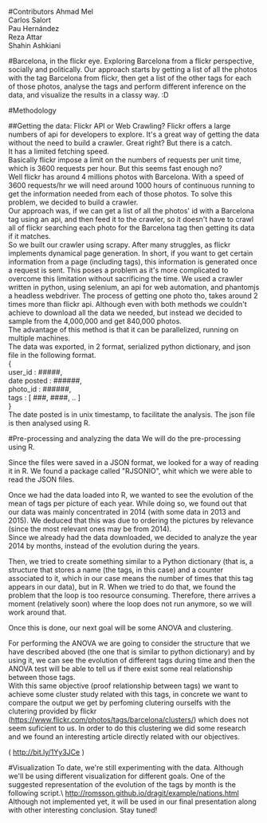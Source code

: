 #Contributors
Ahmad Mel  
Carlos Salort  
Pau Hernández  
Reza Attar  
Shahin Ashkiani

 
#Barcelona, in the flickr eye.
Exploring Barcelona from a flickr perspective, socially and politically.
Our approach starts by getting a list of all the photos with the tag Barcelona from 
flickr, then get a list of the other tags for each of those photos, analyse the tags and perform different
inference on the data, and visualize the results in a classy way. :D

#Methodology

##Getting the data: Flickr API or Web Crawling?
Flickr offers a large numbers of api for developers to explore. It's a great way of getting the data
without the need to build a crawler. Great right? But there is a catch.   
It has  a limited fetching speed.  
Basically flickr impose a limit on the numbers of requests per unit time, which is 3600 requests per hour. 
But this seems fast enough no?  
Well flickr has around 4 millions photos with Barcelona. With a speed of 3600 requests/hr we will need
around 1000 hours of continuous running to get the information needed from each of those photos. 
To solve this problem, we decided to build a crawler.  
Our approach was, if we can get a list of all the photos' id with a Barcelona tag using an api, and then feed it to
the crawler, so it doesn't have to crawl all of flickr searching each photo for the Barcelona tag then
getting its data if it matches.  
So we built our crawler using scrapy. After many struggles, as flickr implements dynamical page generation. In short, if you
want to get certain information from a page (including tags), this information is generated once a request is sent.
This poses a problem as it's more complicated to overcome this limitation without sacrificing the time. We used
a crawler written in python, using selenium, an api for web automation, and phantomjs a headless webdriver.
The process of getting one photo tho, takes around 2 times more than flickr api. Although even with both methods we couldn't achieve to 
download all the data we needed, but instead we decided to sample from the 4,000,000 and get 840,000 photos.  
The advantage of this method is that it can be parallelized, running on multiple machines.  
The data was exported, in 2 format, serialized python dictionary, and json file in the following format.  
{     
    user_id : #####,  
    date posted : ######,  
    photo_id : ######,  
    tags : [ ###, ####, .. ]             
}  
The date posted is in unix timestamp, to facilitate the analysis.
The json file is then analysed using R. 


#Pre-processing and analyzing the data
We will do the pre-processing using R.  

Since the files were saved in a JSON format, we looked for a way of reading it in R. We found a package called "RJSONIO", whit which we were able to read the JSON files.  

Once we had the data loaded into R, we wanted to see the evolution of the mean of tags per picture of each year. While doing so, we found out that our data was mainly concentrated in 2014 (with some data in 2013 and 2015). We deduced that this was due to ordering the pictures by relevance (since the most relevant ones may be from 2014).  
Since we already had the data downloaded, we decided to analyze the year 2014 by months, instead of the evolution during the years.  

Then, we tried to create something similar to a Python dictionary (that is, a structure that stores a name (the tags, in this case) and a counter associated to it, which in our case means the number of times that this tag appears in our data), but in R. When we tried to do that, we found the problem that the loop is too resource consuming. Therefore, there arrives a moment (relatively soon) where the loop does not run anymore, so we will work around that.  

Once this is done, our next goal will be some ANOVA and clustering.  

For performing the ANOVA we are going to consider the structure that we have described aboved (the one that is similar to python dictionary) and by using it, we can see the evolution of different tags during time and then the ANOVA test will be able to tell us if there exist some real relationship between those tags.  
With this same objective (proof relationship between tags) we want to achieve some cluster study related with this tags, in concrete we want to compare the output we get by perfoming clutering ourselfs with the clutering provided by flickr (https://www.flickr.com/photos/tags/barcelona/clusters/) which does not seem suficient to us. In order to do this clustering we did some research and we found an interesting article directly related with our objectives.   

( http://bit.ly/1Yy3JCe )

#Visualization
To date, we're still experimenting with the data. Although we'll be using different visualization for different goals. One of the suggested representation of the evolution of the tags by month is the following script.\\
http://romsson.github.io/dragit/example/nations.html
Although not implemented yet, it will be used in our final presentation along with other interesting conclusion. Stay tuned!
